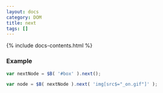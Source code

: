 ```yaml
---
layout: docs
category: DOM
title: next
tags: []
---
```


{% include docs-contents.html %}

### Example
```js
var nextNode = $B( '#box' ).next();

var node = $B( nextNode ).next( 'img[src$="_on.gif"]' );
```